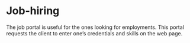 # Job-hiring
The job portal is useful for the ones looking for employments. This portal requests the client to enter one’s credentials and skills on the web page.
